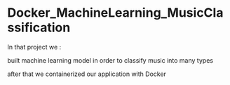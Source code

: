 # Docker_MachineLearning_MusicClassification

In that project we :

built machine learning model in order to classify music into many types

after that we containerized our application with Docker 
